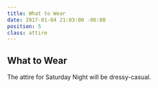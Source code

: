 ```yaml
---
title: What to Wear
date: 2017-01-04 21:03:00 -06:00
position: 5
class: attire
---
```


## What to Wear

The attire for Saturday Night will be dressy-casual. 
